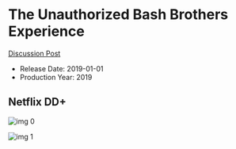 # The Unauthorized Bash Brothers Experience

[Discussion Post](https://www.avsforum.com/threads/bass-eq-for-filtered-movies.2995212/post-58424314)

* Release Date: 2019-01-01
* Production Year: 2019

## Netflix DD+

![img 0](https://i.imgur.com/3NZ7Sz4.jpg)

![img 1](https://i.imgur.com/uSPPq4w.jpg)


